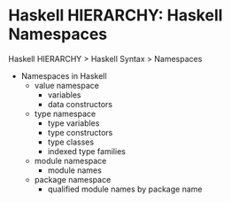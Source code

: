 # Haskell HIERARCHY: Haskell Namespaces

Haskell HIERARCHY > Haskell Syntax > Namespaces

- Namespaces in Haskell
  - value namespace
    - variables
    - data constructors
  - type namespace
    - type variables
    - type constructors
    - type classes
    - indexed type families
  - module namespace
    - module names
  - package namespace
    - qualified module names by package name
